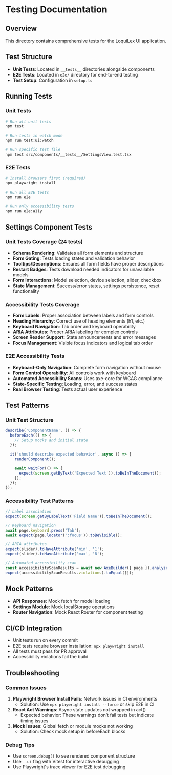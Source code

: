 # Testing Documentation

## Overview
This directory contains comprehensive tests for the LoquiLex UI application.

## Test Structure
- **Unit Tests**: Located in `__tests__` directories alongside components
- **E2E Tests**: Located in `e2e/` directory for end-to-end testing
- **Test Setup**: Configuration in `setup.ts`

## Running Tests

### Unit Tests
```bash
# Run all unit tests
npm test

# Run tests in watch mode
npm run test:ui:watch

# Run specific test file
npm test src/components/__tests__/SettingsView.test.tsx
```

### E2E Tests
```bash
# Install browsers first (required)
npx playwright install

# Run all E2E tests
npm run e2e

# Run only accessibility tests
npm run e2e:a11y
```

## Settings Component Tests

### Unit Tests Coverage (24 tests)
- **Schema Rendering**: Validates all form elements and structure
- **Form Gating**: Tests loading states and validation behavior
- **Tooltips/Descriptions**: Ensures all form fields have proper descriptions
- **Restart Badges**: Tests download needed indicators for unavailable models
- **Form Interactions**: Model selection, device selection, slider, checkbox
- **State Management**: Success/error states, settings persistence, reset functionality

### Accessibility Tests Coverage
- **Form Labels**: Proper association between labels and form controls
- **Heading Hierarchy**: Correct use of heading elements (h1, etc.)
- **Keyboard Navigation**: Tab order and keyboard operability
- **ARIA Attributes**: Proper ARIA labeling for complex controls
- **Screen Reader Support**: State announcements and error messages
- **Focus Management**: Visible focus indicators and logical tab order

### E2E Accessibility Tests
- **Keyboard-Only Navigation**: Complete form navigation without mouse
- **Form Control Operability**: All controls work with keyboard
- **Automated Accessibility Scans**: Uses axe-core for WCAG compliance
- **State-Specific Testing**: Loading, error, and success states
- **Real Browser Testing**: Tests actual user experience

## Test Patterns

### Unit Test Structure
```typescript
describe('ComponentName', () => {
  beforeEach(() => {
    // Setup mocks and initial state
  });

  it('should describe expected behavior', async () => {
    renderComponent();
    
    await waitFor(() => {
      expect(screen.getByText('Expected Text')).toBeInTheDocument();
    });
  });
});
```

### Accessibility Test Patterns
```typescript
// Label association
expect(screen.getByLabelText('Field Name')).toBeInTheDocument();

// Keyboard navigation
await page.keyboard.press('Tab');
await expect(page.locator(':focus')).toBeVisible();

// ARIA attributes
expect(slider).toHaveAttribute('min', '1');
expect(slider).toHaveAttribute('max', '8');

// Automated accessibility scan
const accessibilityScanResults = await new AxeBuilder({ page }).analyze();
expect(accessibilityScanResults.violations).toEqual([]);
```

## Mock Patterns
- **API Responses**: Mock fetch for model loading
- **Settings Module**: Mock localStorage operations
- **Router Navigation**: Mock React Router for component testing

## CI/CD Integration
- Unit tests run on every commit
- E2E tests require browser installation: `npx playwright install`
- All tests must pass for PR approval
- Accessibility violations fail the build

## Troubleshooting

### Common Issues
1. **Playwright Browser Install Fails**: Network issues in CI environments
   - Solution: Use `npx playwright install --force` or skip E2E in CI
2. **React Act Warnings**: Async state updates not wrapped in act()
   - Expected behavior: These warnings don't fail tests but indicate timing issues
3. **Mock Issues**: Global fetch or module mocks not working
   - Solution: Check mock setup in beforeEach blocks

### Debug Tips
- Use `screen.debug()` to see rendered component structure
- Use `--ui` flag with Vitest for interactive debugging
- Use Playwright's trace viewer for E2E test debugging